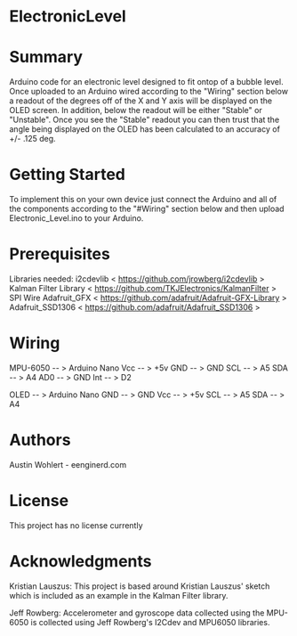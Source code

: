# ElectronicLevel

# Summary 
Arduino code for an electronic level designed to fit ontop of a bubble level. 
Once uploaded to an Arduino wired according to the "Wiring" section below a readout of the degrees off of the X and Y axis will be displayed on the OLED screen. In addition, below the readout will be either "Stable" or "Unstable". Once you see the "Stable" readout you can then trust that the angle being displayed on the OLED has been calculated to an accuracy of +/- .125 deg. 

# Getting Started
To implement this on your own device just connect the Arduino and all of the components according to the "#Wiring" section below and then upload Electronic_Level.ino to your Arduino.


# Prerequisites
Libraries needed:
i2cdevlib < https://github.com/jrowberg/i2cdevlib >
Kalman Filter Library  < https://github.com/TKJElectronics/KalmanFilter >
SPI
Wire
Adafruit_GFX  < https://github.com/adafruit/Adafruit-GFX-Library >
Adafruit_SSD1306 < https://github.com/adafruit/Adafruit_SSD1306 >

# Wiring 

MPU-6050 -- > Arduino Nano
Vcc -- > +5v
GND -- > GND
SCL -- > A5
SDA -- > A4
AD0 -- > GND
Int -- > D2 

OLED -- > Arduino Nano
GND -- > GND
Vcc -- > +5v
SCL -- > A5
SDA -- > A4

# Authors
Austin Wohlert - eenginerd.com

# License
This project has no license currently

# Acknowledgments 

Kristian Lauszus:
This project is based around Kristian Lauszus' sketch which is included as an example in the Kalman Filter library. 

Jeff Rowberg:
Accelerometer and gyroscope data collected using the MPU-6050 is collected using Jeff Rowberg's I2Cdev and MPU6050 libraries. 
